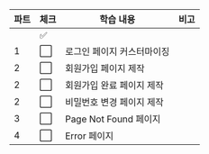 | 파트 | 체크                 | 학습 내용                  | 비고 |
| ---- | -------------------- | -------------------------- | ---- |
|      | :white_check_mark:   |                            |      |
| 1    | :white_large_square: | 로그인 페이지 커스터마이징 |      |
| 2    | :white_large_square: | 회원가입 페이지 제작       |      |
| 2    | :white_large_square: | 회원가입 완료 페이지 제작  |      |
| 2    | :white_large_square: | 비밀번호 변경 페이지 제작  |      |
| 3    | :white_large_square: | Page Not Found 페이지      |      |
| 4    | :white_large_square: | Error 페이지               |      |

